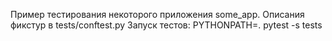 Пример тестирования некоторого приложения some_app.
Описания фикстур в tests/conftest.py
Запуск тестов: PYTHONPATH=. pytest -s tests
